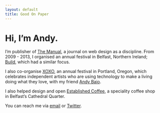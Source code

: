 ```yaml
---
layout: default
title: Good On Paper
---
```


# Hi, I’m Andy.

I’m publisher of [The Manual](http://alwaysreadthemanual.com), a journal on web design as a discipline. From 2009 - 2013, I organised an annual festival in Belfast, Northern Ireland; [Build](http://buildconf.com), which had a similar focus.

I also co-organise [XOXO](http://xoxofest.com), an annual festival in Portland, Oregon, which celebrates independent artists who are using technology to make a living doing what they love, with my friend [Andy Baio](http://waxy.org).

I also helped design and open [Established Coffee](http://establishedcoffee.co), a speciality coffee shop in Belfast’s Cathedral Quarter.

You can reach me via [email](mailto:andy@goodonpaper.com) or [Twitter](http://twitter.com/andymcmillan).
